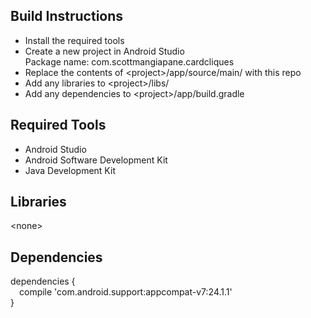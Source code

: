 ## Build Instructions

<ul>
<li>Install the required tools</li>
<li>Create a new project in Android Studio<br>Package name: com.scottmangiapane.cardcliques</li>
<li>Replace the contents of &lt;project&gt;/app/source/main/ with this repo</li>
<li>Add any libraries to &lt;project&gt;/libs/</li>
<li>Add any dependencies to &lt;project&gt;/app/build.gradle</li>
</ul>

## Required Tools

<ul>
<li>Android Studio</li>
<li>Android Software Development Kit</li>
<li>Java Development Kit</li>
</ul>

## Libraries

&lt;none&gt;

## Dependencies

dependencies {<br>&emsp;compile 'com.android.support:appcompat-v7:24.1.1'<br>}
